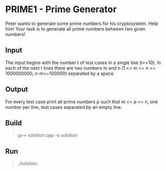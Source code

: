 # PRIME1 - Prime Generator

Peter wants to generate some prime numbers for his cryptosystem. Help him! Your task is to generate all prime numbers between two given numbers!

## Input
The input begins with the number t of test cases in a single line (t<=10). In each of the next t lines there are two numbers m and n (1 <= m <= n <= 1000000000, n-m<=100000) separated by a space.

## Output
For every test case print all prime numbers p such that m <= p <= n, one number per line, test cases separated by an empty line.

## Build
> g++ solution.cpp -o solution

## Run
> ./solution
